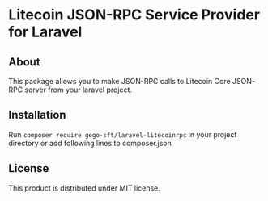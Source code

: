 # Litecoin JSON-RPC Service Provider for Laravel

## About
This package allows you to make JSON-RPC calls to Litecoin Core JSON-RPC server from your laravel project.


## Installation
Run ```composer require gego-sft/laravel-litecoinrpc``` in your project directory or add following lines to composer.json

## License

This product is distributed under MIT license.


